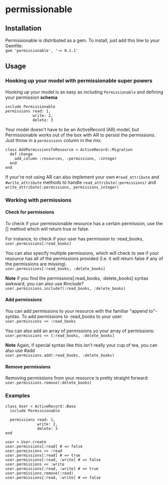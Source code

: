 # permissionable
## Installation

Permissionable is distributed as a gem. To install, just add this line to your Gemfile:  
`gem 'permissionable', '~> 0.1.1'`


## Usage
### Hooking up your model with permissionable super powers
Hooking up your model is as easy as including `Permissionable` and defining your permission **schema**
```
include Permissionable
permissions read: 1,
            write: 2,
            delete: 3
```

Your model doesn't have to be an ActiveRecord (AR) model, but Permissionable works out of the box with AR to persist the permissions. Just throw in a `permissions` column in the mix.
```
class AddPermissionsToResource < ActiveRecord::Migration
  def change
    add_column :resources, :permissions, :integer
  end
end
```

If your're not using AR can also implement your own `#read_attribute` and `#write_attribute` methods to handle `read_attribute(:permissions)` and `write_attribute(:permissions, permissions_integer)`

### Working with permissions
#### Check for permissions
To check if your permissionable resource has a certain permission, use the [] method which will return true or false.

For instance, to check if your user has permission to :read_books,   
`user.permissions[:read_books]`

You can also specify multiple permissions, which will check to see if your resource has all of the permissions provided (I.e. it will return false if any of the permissions are missing).  
`user.permissions[:read_books, :delete_books]`

**Note** if you find the permissions[:read_books, :delete_books] syntax awkward, you can also use #include?  
`user.permissions.include?(:read_books, :delete_books)`

#### Add permissions
You can add permissions to your resource with the familiar "append to"-syntax. To add permissions to :read_books to your user:  
`user.permissions << :read_books`

You can also add an array of permissions yo your array of permissions:  
`user.permissions << [:read_books, :delete_books]`

**Note** Again, if special syntax like this isn't really your cup of tea, you can also use #add  
`user.permissions.add(:read_books, :delete_books)`

#### Remove permissions
Removing permissions from your resource is pretty straight forward:  
`user.permissions.remove(:delete_books)`

### Examples
```
class User < ActiveRecord::Base
  include Permissionable
  
  permissions read: 1,
              write: 2,
              delete: 3
end
```

```
user = User.create
user.permissions[:read] # => false
user.permissions << :read
user.permissions[:read] # => true
user.permissions[:read, :write] # => false
user.permissions << :write
user.permissions[:read, :write] # => true
user.permissions.remove(:read)
user.permissions[:read, :write] # => false
```
